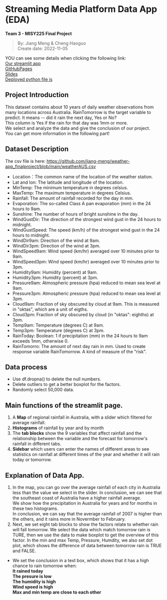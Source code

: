 # Streaming Media Platform Data App (EDA)
 **Team 3 - MISY225 Final Project**
 > By: Jiang Meng & Cheng Haoguo<br>
 > Create date: 2022-11-05

YOU can see some details when clicking the following link:<br>
[Our streamlit app](https://cao-guo-final-project-app-weather-app-zofvpp.streamlitapp.com/)<br>
[GitHubPages](https://github.com/jiang-meng/weather-app_finalproject)<br>
[Slides](https://github.com/jiang-meng/weather-app_finalproject/blob/main/Team-3.pdf)<br>
[Deployed python file is](https://github.com/jiang-meng/weather-app_finalproject/blob/main/weather-app.py)<br>


## Project Introduction
 This dataset contains about 10 years of daily weather observations from many locations across Australia. RainTomorrow is the target variable to predict. It means -- did it rain the next day, Yes or No? <br>
 This column is Yes if the rain for that day was 1mm or more. <br>
 We select and analyze the data and give the conclusion of our project. <br>
 You can get more information in the following part!

## Dataset Description
The csv file is here: https://github.com/jiang-meng/weather-app_finalproject/blob/main/weatherAUS.csv
 + Location：The common name of the location of the weather station.
 + Lat and lon: The latitude and longitude of the location.
 + MinTemp: The minimum temperature in degrees celsius.
 + MaxTemp: The maximum temperature in degrees Celsius.
 + Rainfall: The amount of rainfall recorded for the day in mm.
 + Evaporation: The so-called Class A pan evaporation (mm) in the 24 hours to 9am.
 + Sunshine: The number of hours of bright sunshine in the day.
 + WindGustDir: The direction of the strongest wind gust in the 24 hours to midnight.
 + WindGustSpeed: The speed (km/h) of the strongest wind gust in the 24 hours to midnight.
 + WindDir9am: Direction of the wind at 9am.
 + WindDir3pm: Direction of the wind at 3pm.
 + WindSpeed9am: Wind speed (km/hr) averaged over 10 minutes prior to 9am.
 + WindSpeed3pm: Wind speed (km/hr) averaged over 10 minutes prior to 3pm.
 + Humidity9am: Humidity (percent) at 9am.
 + Humidity3pm: Humidity (percent) at 3pm.
 + Pressure9am: Atmospheric pressure (hpa) reduced to mean sea level at 9am.
 + Pressure3pm: Atmospheric pressure (hpa) reduced to mean sea level at 3pm.
 + Cloud9am: Fraction of sky obscured by cloud at 9am. This is measured in "oktas", which are a unit of eigths.
 + Cloud3pm: Fraction of sky obscured by cloud (in "oktas": eighths) at 3pm.
 + Temp9am: Temperature (degrees C) at 9am.
 + Temp3pm: Temperature (degrees C) at 3pm.
 + RainToday: Boolean: 1 if precipitation (mm) in the 24 hours to 9am exceeds 1mm, otherwise 0.
 + RainTomorro: The amount of next day rain in mm. Used to create response variable RainTomorrow. A kind of measure of the "risk".

## Data process
- Use df.dropna() to delete the null numbers.
- Delete outliers to get a better boxplot for the factors.
- Randomly select 50,000 data.

## Main functions of the streamlit page.
1. A **Map** of regional rainfall in Australia, with a slider which filtered for average rainfall.<br>
2. **Histograms** of rainfall by year and by month<br>
3. The **tab blocks** show the 9 variables that affect rainfall and the relationship between the variable and the forecast for tomorrow's rainfall in different tabs.<br>
4. **Sidebar** which users can enter the names of different areas to see statistics on rainfall at different times of the year and whether it will rain today or tomorrow.<br>

## Explanation of Data App.
 1. In the map, you can go over the average rainfall of each city in Australia less than the value we select in the slider.
 In conclusion, we can see that the southeast coast of Australia have a higher rainfall average.<br>
 We show how the precipitation in Australia for years and for months in these two histograms. <br>
 In conclusion, we can say that the average rainfall of 2007 is higher than the others, and it rains more in Novermber to February.<br>
 2. Next, we set eight tab blocks to show the factors relate to whether rain will fall tomorrow. 
 We select the data which match tomorrow rain is TURE, then we use the data to make boxplot to get the overview of this factor. In the min and max Temp, Pressure, Humdity, we also set dot plot, which shows the difference of data between tomorrow rain is TRUE and FALSE.<br>
 + We set the conclusion in a text box, which shows that it has a high chance to rain tomorrow when:<br>
 **It rained today**<br>
 **The presure is low**<br>
 **The humidity is high**<br>
 **Wind speed is high**<br>
 **Max and min temp are close to each other**<br>